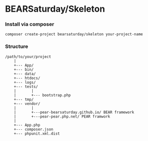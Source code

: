 BEARSaturday/Skeleton
=====================
### Install via composer

```
composer create-project bearsaturday/skeleton your-project-name
```

### Structure

    /path/to/your/project
        |
        +--- App/
        +--- bin/
        +--- data/
        +--- htdocs/
        +--- logs/
        +--- tests/
        |       |
        |       +--- bootstrap.php
        +--- tmp/
        +--- vendor/
        |       |
        |       +---pear-bearsaturday.github.io/ BEAR framework
        |       +---pear-pear.php.net/ PEAR framwork
        |
        +--- App.php
        +--- composer.json
        +--- phpunit.xml.dist



